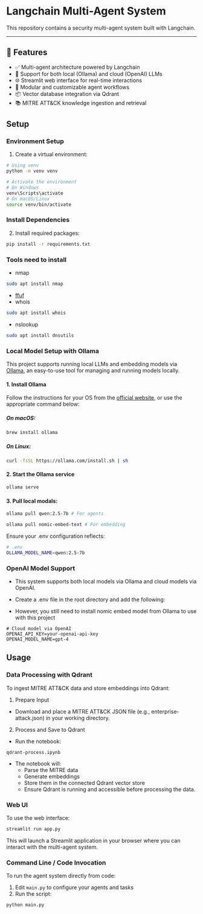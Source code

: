 # Langchain Multi-Agent System

This repository contains a security multi-agent system built with Langchain.

---

## 🚀 Features

- ✅ Multi-agent architecture powered by Langchain
- 🧠 Support for both local (Ollama) and cloud (OpenAI) LLMs
- 🌐 Streamlit web interface for real-time interactions
- 🧩 Modular and customizable agent workflows
- 📦 Vector database integration via Qdrant
- 📚 MITRE ATT&CK knowledge ingestion and retrieval

## Setup

### Environment Setup

1. Create a virtual environment:

```bash
# Using venv
python -m venv venv

# Activate the environment
# On Windows
venv\Scripts\activate
# On macOS/Linux
source venv/bin/activate
```

### Install Dependencies

2. Install required packages:

```bash
pip install -r requirements.txt
```
### Tools need to install
- nmap
```bash
sudo apt install nmap
```
- [ffuf](https://github.com/ffuf/ffuf)
- whois
```bash
sudo apt install whois
```
- nslookup
```bash
sudo apt install dnsutils
```

### Local Model Setup with Ollama

This project supports running local LLMs and embedding models via [Ollama](https://ollama.com/), an easy-to-use tool for managing and running models locally.

#### 1. Install Ollama

Follow the instructions for your OS from the [official website](https://ollama.com/download), or use the appropriate command below:

##### On macOS:

```bash
brew install ollama
```

##### On Linux:
```bash
curl -fsSL https://ollama.com/install.sh | sh
```

#### 2. Start the Ollama service
```bash
ollama serve
```

#### 3. Pull local modals:
```bash
ollama pull qwen:2.5-7b # For agents

ollama pull nomic-embed-text # For embedding
```

Ensure your .env configuration reflects:
```bash
# .env
OLLAMA_MODEL_NAME=qwen:2.5-7b
```

### OpenAI Model Support

- This system supports both local models via Ollama and cloud models via OpenAI.

- Create a .env file in the root directory and add the following:

- However, you still need to install nomic embed model from Ollama to use with this project

```
# Cloud model via OpenAI
OPENAI_API_KEY=your-openai-api-key
OPENAI_MODEL_NAME=gpt-4
```

## Usage

### Data Processing with Qdrant
To ingest MITRE ATT&CK data and store embeddings into Qdrant:

1. Prepare Input

- Download and place a MITRE ATT&CK JSON file (e.g., enterprise-attack.json) in your working directory.
2. Process and Save to Qdrant

- Run the notebook:
```
qdrant-process.ipynb
```
- The notebook will:
    - Parse the MITRE data
    - Generate embeddings
    - Store them in the connected Qdrant vector store
    - Ensure Qdrant is running and accessible before processing the data.

### Web UI

To use the web interface:

```bash
streamlit run app.py
```

This will launch a Streamlit application in your browser where you can interact with the multi-agent system.

### Command Line / Code Invocation

To run the agent system directly from code:

1. Edit `main.py` to configure your agents and tasks
2. Run the script:

```bash
python main.py
```

